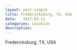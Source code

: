 ```yaml
---
layout: post-simple
title: Fredericksburg, TX, USA
date:   2017-03-11
categories: Location
description: 
---
```


Fredericksburg, TX, USA